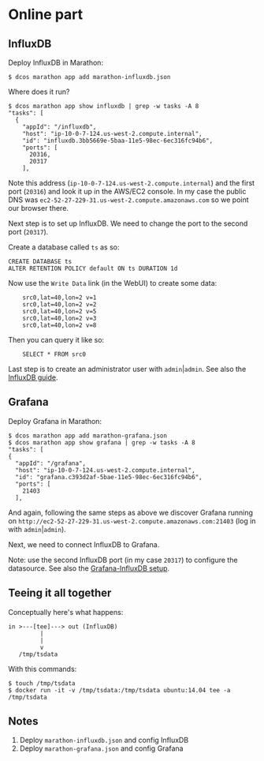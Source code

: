 # Online part

## InfluxDB

Deploy InfluxDB in Marathon:

    $ dcos marathon app add marathon-influxdb.json

Where does it run?

    $ dcos marathon app show influxdb | grep -w tasks -A 8
    "tasks": [
      {
        "appId": "/influxdb",
        "host": "ip-10-0-7-124.us-west-2.compute.internal",
        "id": "influxdb.3bb5669e-5baa-11e5-98ec-6ec316fc94b6",
        "ports": [
          20316,
          20317
        ],
        
Note this address (`ip-10-0-7-124.us-west-2.compute.internal`) and the first port (`20316`) and look it up in the AWS/EC2 console. In my case the public DNS was `ec2-52-27-229-31.us-west-2.compute.amazonaws.com` so we point our browser there.

Next step is to set up InfluxDB. We need to change the port to the second port (`20317`).

Create a database called `ts` as so:

    CREATE DATABASE ts
    ALTER RETENTION POLICY default ON ts DURATION 1d

Now use the `Write Data` link (in the WebUI) to create some data:

        src0,lat=40,lon=2 v=1
        src0,lat=40,lon=2 v=2
        src0,lat=40,lon=2 v=5
        src0,lat=40,lon=2 v=3
        src0,lat=40,lon=2 v=8

Then you can query it like so:

        SELECT * FROM src0

Last step is to create an administrator user with `admin`|`admin`. See also the [InfluxDB guide](https://influxdb.com/docs/v0.9/introduction/overview.html).

## Grafana

Deploy Grafana in Marathon:

    $ dcos marathon app add marathon-grafana.json
    $ dcos marathon app show grafana | grep -w tasks -A 8
    "tasks": [
    {
      "appId": "/grafana",
      "host": "ip-10-0-7-124.us-west-2.compute.internal",
      "id": "grafana.c393d2af-5bae-11e5-98ec-6ec316fc94b6",
      "ports": [
        21403
      ],

And again, following the same steps as above we discover Grafana running on `http://ec2-52-27-229-31.us-west-2.compute.amazonaws.com:21403` (log in with `admin`|`admin`).

Next, we need to connect InfluxDB to Grafana.

Note: use the second InfluxDB port (in my case `20317`) to configure the datasource. See also the [Grafana-InfluxDB setup](http://docs.grafana.org/datasources/influxdb/).

## Teeing it all together

Conceptually here's what happens:

    in >---[tee]---> out (InfluxDB)
             |
             |
             v
       /tmp/tsdata

With this commands:

    $ touch /tmp/tsdata
    $ docker run -it -v /tmp/tsdata:/tmp/tsdata ubuntu:14.04 tee -a /tmp/tsdata

## Notes

1. Deploy `marathon-influxdb.json` and config InfluxDB
1. Deploy `marathon-grafana.json` and config Grafana

